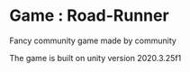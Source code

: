# Game : Road-Runner 
Fancy community game made by community

The game is built on unity version 2020.3.25f1

